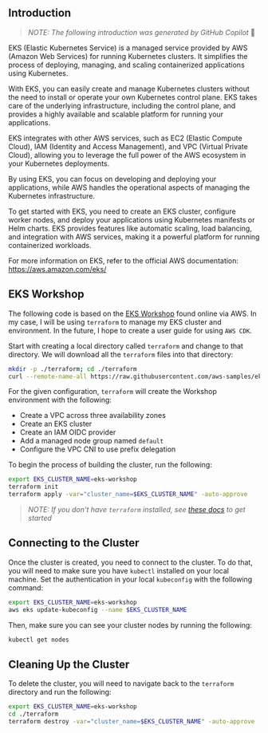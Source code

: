 ## Introduction
> *NOTE: The following introduction was generated by GitHub Copilot* 🤖

EKS (Elastic Kubernetes Service) is a managed service provided by AWS (Amazon Web Services) for running Kubernetes clusters. It simplifies the process of deploying, managing, and scaling containerized applications using Kubernetes.

With EKS, you can easily create and manage Kubernetes clusters without the need to install or operate your own Kubernetes control plane. EKS takes care of the underlying infrastructure, including the control plane, and provides a highly available and scalable platform for running your applications.

EKS integrates with other AWS services, such as EC2 (Elastic Compute Cloud), IAM (Identity and Access Management), and VPC (Virtual Private Cloud), allowing you to leverage the full power of the AWS ecosystem in your Kubernetes deployments.

By using EKS, you can focus on developing and deploying your applications, while AWS handles the operational aspects of managing the Kubernetes infrastructure.

To get started with EKS, you need to create an EKS cluster, configure worker nodes, and deploy your applications using Kubernetes manifests or Helm charts. EKS provides features like automatic scaling, load balancing, and integration with AWS services, making it a powerful platform for running containerized workloads.

For more information on EKS, refer to the official AWS documentation: https://aws.amazon.com/eks/

## EKS Workshop
The following code is based on the [EKS Workshop](https://www.eksworkshop.com/docs/introduction/) found online via AWS. In my case, I will be using `terraform` to manage my EKS cluster and environment. In the future, I hope to create a user guide for using `AWS CDK`. 

Start with creating a local directory called `terraform` and change to that directory. We will download all the `terraform` files into that directory:

```bash
mkdir -p ./terraform; cd ./terraform
curl --remote-name-all https://raw.githubusercontent.com/aws-samples/eks-workshop-v2/stable/cluster/terraform/{main.tf,variables.tf,providers.tf,vpc.tf,eks.tf}
```

For the given configuration, `terraform` will create the Workshop environment with the following:

* Create a VPC across three availability zones
* Create an EKS cluster
* Create an IAM OIDC provider
* Add a managed node group named `default`
* Configure the VPC CNI to use prefix delegation

To begin the process of building the cluster, run the following:

```bash
export EKS_CLUSTER_NAME=eks-workshop
terraform init
terraform apply -var="cluster_name=$EKS_CLUSTER_NAME" -auto-approve
```

> *NOTE: If you don't have `terraform` installed, see [these docs](https://developer.hashicorp.com/terraform/tutorials/aws-get-started/install-cli#install-terraform) to get started*

## Connecting to the Cluster
Once the cluster is created, you need to connect to the cluster. To do that, you will need to make sure you have `kubectl` installed on your local machine. Set the authentication in your local `kubeconfig` with the following command:

```bash
export EKS_CLUSTER_NAME=eks-workshop
aws eks update-kubeconfig --name $EKS_CLUSTER_NAME
```

Then, make sure you can see your cluster nodes by running the following:

```bash
kubectl get nodes
```

## Cleaning Up the Cluster
To delete the cluster, you will need to navigate back to the `terraform` directory and run the following:

```bash
export EKS_CLUSTER_NAME=eks-workshop
cd ./terraform
terraform destroy -var="cluster_name=$EKS_CLUSTER_NAME" -auto-approve
```